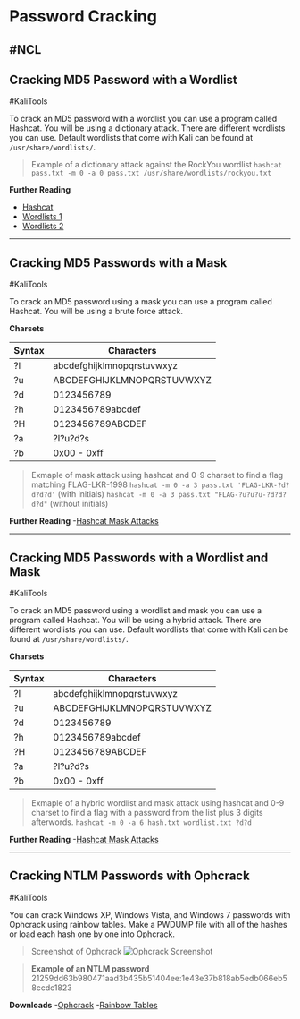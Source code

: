 # Password Cracking
#NCL
---
## Cracking MD5 Password with a Wordlist
#KaliTools 

To crack an MD5 password with a wordlist you can use a program called Hashcat. You will be using a dictionary attack. There are different wordlists you can use. Default wordlists that come with Kali can be found at `/usr/share/wordlists/`. 

>Example of a dictionary attack against the RockYou wordlist
>`hashcat pass.txt -m 0 -a 0 pass.txt /usr/share/wordlists/rockyou.txt`

**Further Reading**
- [Hashcat](https://hashcat.net/wiki/doku.php?id=hashcat)
- [Wordlists 1](https://github.com/jeanphorn/wordlist)
- [Wordlists 2](https://www.darknet.org.uk/2008/02/password-cracking-wordlists-and-tools-for-brute-forcing/)

---
## Cracking MD5 Passwords with a Mask
#KaliTools 

To crack an MD5 password using a mask you can use a program called Hashcat. You will be using a brute force attack.

**Charsets**

| Syntax      | Characters |
| ----------- | ----------- |
| ?l      | abcdefghijklmnopqrstuvwxyz       |
| ?u      | ABCDEFGHIJKLMNOPQRSTUVWXYZ       |
| ?d      | 0123456789       |
| ?h      | 0123456789abcdef       |
| ?H      | 0123456789ABCDEF       |
| ?a      | ?l?u?d?s       |
| ?b      | 0x00 - 0xff       |

>Exmaple of mask attack using hashcat and 0-9 charset to find a flag matching FLAG-LKR-1998
>`hashcat -m 0 -a 3 pass.txt 'FLAG-LKR-?d?d?d?d'` (with initials)
> `hashcat -m 0 -a 3 pass.txt "FLAG-?u?u?u-?d?d?d?d"` (without initials)

**Further Reading**
-[Hashcat Mask Attacks](https://hashcat.net/wiki/doku.php?id=mask_attack)

---
## Cracking MD5 Passwords with a Wordlist and Mask
#KaliTools 

To crack an MD5 password using a wordlist and mask you can use a program called Hashcat. You will be using a hybrid attack. There are different wordlists you can use. Default wordlists that come with Kali can be found at `/usr/share/wordlists/`. 

**Charsets**

| Syntax      | Characters |
| ----------- | ----------- |
| ?l      | abcdefghijklmnopqrstuvwxyz       |
| ?u      | ABCDEFGHIJKLMNOPQRSTUVWXYZ       |
| ?d      | 0123456789       |
| ?h      | 0123456789abcdef       |
| ?H      | 0123456789ABCDEF       |
| ?a      | ?l?u?d?s       |
| ?b      | 0x00 - 0xff       |

>Exmaple of a hybrid wordlist and mask attack using hashcat and 0-9 charset to find a flag with a password from the list plus 3 digits afterwords.
>`hashcat -m 0 -a 6 hash.txt wordlist.txt ?d?d`

**Further Reading**
-[Hashcat Mask Attacks](https://hashcat.net/wiki/doku.php?id=mask_attack)

---

## Cracking NTLM Passwords with Ophcrack
#KaliTools 

You can crack Windows XP, Windows Vista, and Windows 7 passwords with Ophcrack using rainbow tables. Make a PWDUMP file with all of the hashes or load each hash one by one into Ophcrack. 

>Screenshot of Ophcrack
>![Ophcrack Screenshot](OphcrackSS.png)

>**Example of an NTLM password**
>21259dd63b980471aad3b435b51404ee:1e43e37b818ab5edb066eb58ccdc1823

**Downloads**
-[Ophcrack](https://ophcrack.sourceforge.io/download.php?type=ophcrack)
-[Rainbow Tables](https://ophcrack.sourceforge.io/tables.php)
